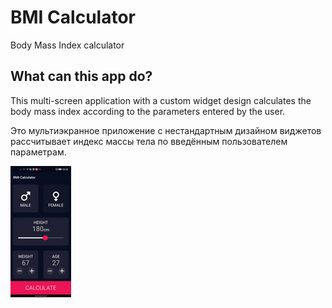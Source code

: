 # BMI Calculator

Body Mass Index calculator

## What can this app do?

This multi-screen application with a custom widget design calculates 
the body mass index according to the parameters entered by the user.

Это мультиэкранное приложение с нестандартным дизайном виджетов рассчитывает 
индекс массы тела по введённым пользователем параметрам.

![](images/Screenshot.png)
